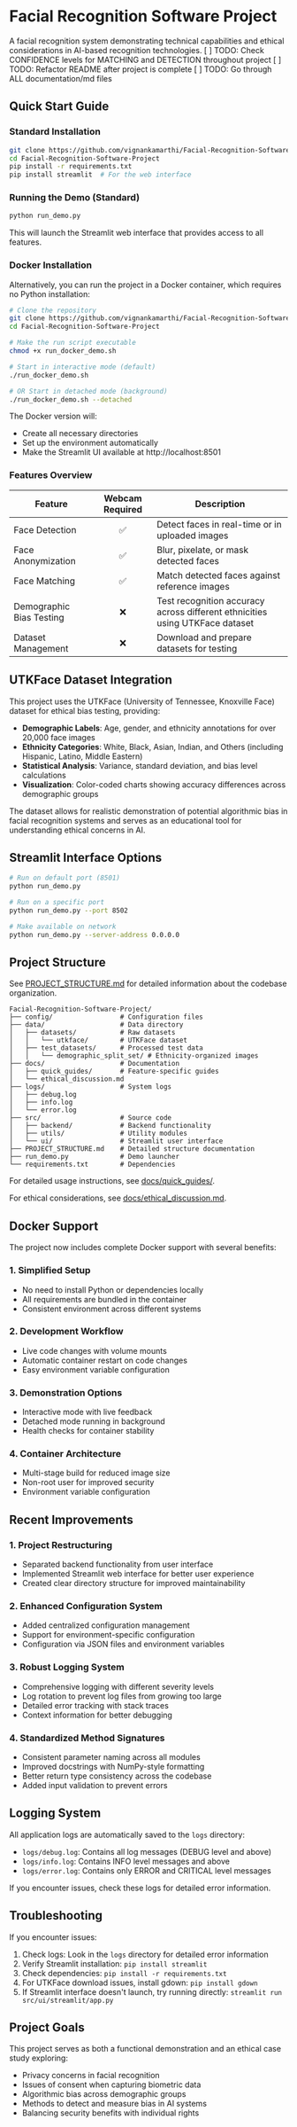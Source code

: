 # Facial Recognition Software Project
A facial recognition system demonstrating technical capabilities and ethical considerations in AI-based recognition technologies.
[ ] TODO: Check CONFIDENCE levels for MATCHING and DETECTION throughout project
[ ] TODO: Refactor README after project is complete
[ ] TODO: Go through ALL documentation/md files


## Quick Start Guide

### Standard Installation
```bash
git clone https://github.com/vignankamarthi/Facial-Recognition-Software-Project.git
cd Facial-Recognition-Software-Project
pip install -r requirements.txt
pip install streamlit  # For the web interface
```

### Running the Demo (Standard)
```bash
python run_demo.py
```

This will launch the Streamlit web interface that provides access to all features.

### Docker Installation

Alternatively, you can run the project in a Docker container, which requires no Python installation:

```bash
# Clone the repository
git clone https://github.com/vignankamarthi/Facial-Recognition-Software-Project.git
cd Facial-Recognition-Software-Project

# Make the run script executable
chmod +x run_docker_demo.sh

# Start in interactive mode (default)
./run_docker_demo.sh

# OR Start in detached mode (background)
./run_docker_demo.sh --detached
```

The Docker version will:  
- Create all necessary directories  
- Set up the environment automatically  
- Make the Streamlit UI available at http://localhost:8501

### Features Overview

| Feature | Webcam Required | Description |
|---------|:--------------:|-------------|
| Face Detection | ✅ | Detect faces in real-time or in uploaded images |
| Face Anonymization | ✅ | Blur, pixelate, or mask detected faces |
| Face Matching | ✅ | Match detected faces against reference images |
| Demographic Bias Testing | ❌ | Test recognition accuracy across different ethnicities using UTKFace dataset |
| Dataset Management | ❌ | Download and prepare datasets for testing |

## UTKFace Dataset Integration

This project uses the UTKFace (University of Tennessee, Knoxville Face) dataset for ethical bias testing, providing:

- **Demographic Labels**: Age, gender, and ethnicity annotations for over 20,000 face images
- **Ethnicity Categories**: White, Black, Asian, Indian, and Others (including Hispanic, Latino, Middle Eastern)
- **Statistical Analysis**: Variance, standard deviation, and bias level calculations
- **Visualization**: Color-coded charts showing accuracy differences across demographic groups

The dataset allows for realistic demonstration of potential algorithmic bias in facial recognition systems and serves as an educational tool for understanding ethical concerns in AI.

## Streamlit Interface Options

```bash
# Run on default port (8501)
python run_demo.py

# Run on a specific port
python run_demo.py --port 8502

# Make available on network
python run_demo.py --server-address 0.0.0.0
```

## Project Structure

See [PROJECT_STRUCTURE.md](PROJECT_STRUCTURE.md) for detailed information about the codebase organization.

```
Facial-Recognition-Software-Project/
├── config/                 # Configuration files
├── data/                   # Data directory
│   ├── datasets/           # Raw datasets
│   │   └── utkface/        # UTKFace dataset
│   ├── test_datasets/      # Processed test data
│   │   └── demographic_split_set/ # Ethnicity-organized images
├── docs/                   # Documentation
│   ├── quick_guides/       # Feature-specific guides
│   └── ethical_discussion.md
├── logs/                   # System logs
│   ├── debug.log
│   ├── info.log
│   └── error.log
├── src/                    # Source code
│   ├── backend/            # Backend functionality
│   ├── utils/              # Utility modules
│   └── ui/                 # Streamlit user interface
├── PROJECT_STRUCTURE.md    # Detailed structure documentation
├── run_demo.py             # Demo launcher
└── requirements.txt        # Dependencies
```

For detailed usage instructions, see [docs/quick_guides/](docs/quick_guides/).

For ethical considerations, see [docs/ethical_discussion.md](docs/ethical_discussion_draft.md).

## Docker Support

The project now includes complete Docker support with several benefits:

### 1. Simplified Setup
- No need to install Python or dependencies locally
- All requirements are bundled in the container
- Consistent environment across different systems

### 2. Development Workflow
- Live code changes with volume mounts
- Automatic container restart on code changes
- Easy environment variable configuration

### 3. Demonstration Options
- Interactive mode with live feedback
- Detached mode running in background
- Health checks for container stability

### 4. Container Architecture
- Multi-stage build for reduced image size
- Non-root user for improved security
- Environment variable configuration

## Recent Improvements

### 1. Project Restructuring
- Separated backend functionality from user interface
- Implemented Streamlit web interface for better user experience
- Created clear directory structure for improved maintainability

### 2. Enhanced Configuration System
- Added centralized configuration management
- Support for environment-specific configuration
- Configuration via JSON files and environment variables

### 3. Robust Logging System
- Comprehensive logging with different severity levels
- Log rotation to prevent log files from growing too large
- Detailed error tracking with stack traces
- Context information for better debugging

### 4. Standardized Method Signatures
- Consistent parameter naming across all modules
- Improved docstrings with NumPy-style formatting
- Better return type consistency across the codebase
- Added input validation to prevent errors

## Logging System

All application logs are automatically saved to the `logs` directory:
- `logs/debug.log`: Contains all log messages (DEBUG level and above)
- `logs/info.log`: Contains INFO level messages and above
- `logs/error.log`: Contains only ERROR and CRITICAL level messages

If you encounter issues, check these logs for detailed error information.

## Troubleshooting

If you encounter issues:

1. Check logs: Look in the `logs` directory for detailed error information
2. Verify Streamlit installation: `pip install streamlit`
3. Check dependencies: `pip install -r requirements.txt`
4. For UTKFace download issues, install gdown: `pip install gdown`
5. If Streamlit interface doesn't launch, try running directly: `streamlit run src/ui/streamlit/app.py`

## Project Goals

This project serves as both a functional demonstration and an ethical case study exploring:

- Privacy concerns in facial recognition
- Issues of consent when capturing biometric data
- Algorithmic bias across demographic groups
- Methods to detect and measure bias in AI systems
- Balancing security benefits with individual rights
